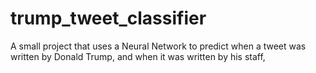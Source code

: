 # trump_tweet_classifier
A small project that uses a Neural Network to predict when a tweet was written by Donald Trump, and when it was written by his staff,
